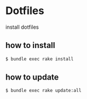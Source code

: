 # Dotfiles
install dotfiles
## how to install
```bash
$ bundle exec rake install
```
## how to update
```bash
$ bundle exec rake update:all
```

